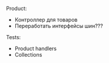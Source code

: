 Product:
  - Контроллер для товаров
  - Переработать интерфейсы шин???

Tests:
  - Product handlers
  - Collections
